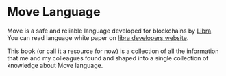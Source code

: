 # Move Language

Move is a safe and reliable language developed for blockchains by [Libra](https://libra.org/). You can read language white paper on [libra developers website](https://developers.libra.org/docs/assets/papers/libra-move-a-language-with-programmable-resources/2019-09-26.pdf).

This book (or call it a resource for now) is a collection of all the information that me and my colleagues found and shaped into a single collection of knowledge about Move language.
